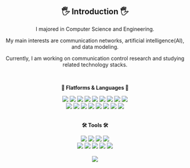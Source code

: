 <!--
<div align="center">
	<img src="https://capsule-render.vercel.app/api?type=egg&color=FDFD96&height=300&section=header&text=Cho's+Github&fontSize=90" />
</div>
!-->
<div align="center">
	<h2><strong>🖐 Introduction 🖐</strong></h2>
	<p>I majored in Computer Science and Engineering.</p>
	<p>My main interests are communication networks, artificial intelligence(AI), and data modeling.</p>
	<p>Currently, I am working on communication control research and studying related technology stacks.</p>
</div>
<br>
<div align="center">
	<p><strong>💎 Flatforms & Languages 💎</strong></p>
</div>
<div align="center">
	<img src="https://img.shields.io/badge/Java-007396?style=flat&logo=Java&logoColor=white" />
	<img src="https://img.shields.io/badge/C-A8B9CC?style=flat&logo=C&logoColor=white"/>
	<img src="https://img.shields.io/badge/C++-00599C?style=flat&logo=C++&logoColor=white"/>
	<img src="https://img.shields.io/badge/Python-3776AB?style=flat&logo=Python&logoColor=white"/>
	<img src="https://img.shields.io/badge/Kotlin-7F52FF?style=flat&logo=Kotlin&logoColor=white"/>
	<img src="https://img.shields.io/badge/SQLite-003B57?style=flat&logo=SQLite&logoColor=white"/>
	<img src="https://img.shields.io/badge/MySQL-4479A1?style=flat&logo=MySQL&logoColor=white"/>
	<img src="https://img.shields.io/badge/MongoDB-47A248?style=flat&logo=MongoDB&logoColor=white"/>
	<img src="https://img.shields.io/badge/MariaDB-003545?style=flat&logo=MariaDB&logoColor=white"/>
	<br>
	<img src="https://img.shields.io/badge/Anaconda-44A833?style=flat&logo=Anaconda&logoColor=white"/>
	<img src="https://img.shields.io/badge/Django-092E20?style=flat&logo=Django&logoColor=white"/>
	<img src="https://img.shields.io/badge/Spring-6DB33F?style=flat&logo=Spring&logoColor=white"/>
	<img src="https://img.shields.io/badge/Linux-FCC624?style=flat&logo=Linux&logoColor=white"/>
	<img src="https://img.shields.io/badge/Bootstrap-7952B3?style=flat&logo=Bootstrap&logoColor=white"/>
	<img src="https://img.shields.io/badge/HTML5-E34F26?style=flat&logo=HTML5&logoColor=white" />
	<img src="https://img.shields.io/badge/CSS3-1572B6?style=flat&logo=CSS3&logoColor=white" />
	<img src="https://img.shields.io/badge/JavaScript-F7DF1E?style=flat&logo=JavaScript&logoColor=white"/>
	
</div>
<br>
<div align="center">
	<p><strong>🛠 Tools 🛠</strong></p>
</div>
<div align="center">
	<img src="https://img.shields.io/badge/Android Studio-3DDC84?style=flat&logo=Android Studio&logoColor=white"/>
	<img src="https://img.shields.io/badge/Eclipse IDE-2C2255?style=flat&logo=Eclipse IDE&logoColor=white"/>
	<img src="https://img.shields.io/badge/Visual Studio-5C2D91?style=flat&logo=Visual Studio&logoColor=white"/>
	<img src="https://img.shields.io/badge/Visual Studio Code-007ACC?style=flat&logo=Visual Studio Code&logoColor=white"/>
	<br>
	<img src="https://img.shields.io/badge/Git-F05032?style=flat&logo=Git&logoColor=white"/>
	<img src="https://img.shields.io/badge/Jupyter-F37626?style=flat&logo=Jupyter&logoColor=white"/>
	<img src="https://img.shields.io/badge/Google Colab-F9AB00?style=flat&logo=Google Colab&logoColor=white"/>
	<img src="https://img.shields.io/badge/PyCharm-000000?style=flat&logo=PyCharm&logoColor=white"/>
	<img src="https://img.shields.io/badge/VirtualBox-183A61?style=flat&logo=VirtualBox&logoColor=white"/>
</div>
<br>
<div align="center">
<img src="https://github-readme-stats.vercel.app/api/top-langs/?username=choyoungeun&layout=compact&theme=dark">
</div>

<!--
<div align="center">
	<img src="https://capsule-render.vercel.app/api?type=waving&color=FDFD96&height=200&section=footer" />
</div>
!-->

